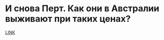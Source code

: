 # И снова Перт. Как они в Австралии выживают при таких ценах?



[LINK](https://varlamov.ru/3773688.html)